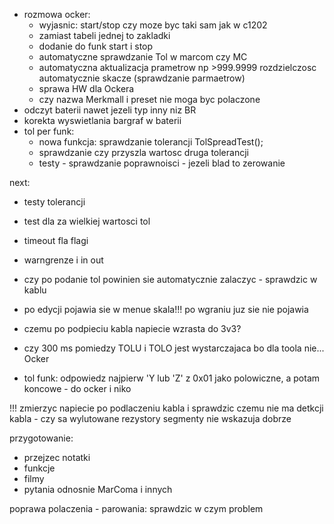 - rozmowa ocker:
	- wyjasnic: start/stop czy moze byc taki sam jak w c1202
	- zamiast tabeli jednej to zakladki
	- dodanie do funk start i stop
	- automatyczne sprawdzanie Tol w marcom czy MC
	- automatyczna aktualizacja prametrow np >999.9999 rozdzielczosc automatycznie skacze (sprawdzanie parmaetrow)
	- sprawa HW dla Ockera
	- czy nazwa Merkmall i preset nie moga byc polaczone
- odczyt baterii nawet jezeli typ inny niz BR
- korekta wyswietlania bargraf w baterii
- tol per funk:
	- nowa funkcja: sprawdzanie tolerancji TolSpreadTest();
	- sprawdzanie czy przyszla wartosc  druga tolerancji
	- testy - sprawdzanie poprawnoisci - jezeli blad to zerowanie


next:
- testy tolerancji
- test dla za wielkiej wartosci tol
- timeout fla flagi
- warngrenze i in out
- czy po podanie tol powinien sie automatycznie zalaczyc - sprawdzic w kablu

- po edycji pojawia sie w menue skala!!! po wgraniu juz sie nie pojawia
- czemu po podpieciu kabla napiecie wzrasta do 3v3?
- czy 300 ms pomiedzy TOLU i TOLO jest wystarczajaca bo dla toola nie... Ocker
- tol funk: odpowiedz najpierw 'Y lub 'Z' z 0x01 jako polowiczne, a potam koncowe - do ocker i niko


!!! zmierzyc napiecie po podlaczeniu kabla i sprawdzic czemu nie ma detkcji kabla - czy sa wylutowane rezystory
segmenty nie wskazuja dobrze


przygotowanie:
- przejzec notatki
- funkcje
- filmy
- pytania odnosnie MarComa i innych


poprawa polaczenia - parowania: sprawdzic w czym problem
